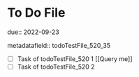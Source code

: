 # To Do File

due:: 2022-09-23

metadatafield:: todoTestFile_520\_35

- [ ] Task of todoTestFile_520 1 [[Query me]]
- [ ] Task of todoTestFile_520 2
